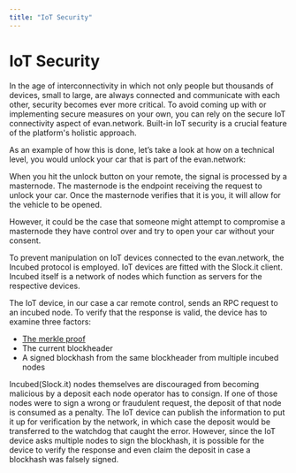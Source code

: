 ```yaml
---
title: "IoT Security"
---
```

# IoT Security 

In the age of interconnectivity in which not only people but thousands of devices, small to large, are always connected and communicate with each other, security becomes ever more critical. 
To avoid coming up with or implementing secure measures on your own, you can rely on the secure IoT connectivity aspect of evan.network. 
Built-in IoT security is a crucial feature of the platform's holistic approach.

As an example of how this is done, let’s take a look at how on a technical level, you would unlock your car that is part of the evan.network:

When you hit the unlock button on your remote, the signal is processed by a masternode. The masternode is the endpoint receiving the request to unlock your car. Once the masternode verifies that it is you, it will allow for the vehicle to be opened.

However, it could be the case that someone might attempt to compromise a masternode they have control over and try to open your car without your consent. 

To prevent manipulation on IoT devices connected to the evan.network, the Incubed protocol is employed. IoT devices are fitted with the Slock.it client. Incubed itself is a network of nodes which function as servers for the respective devices. 

The IoT device, in our case a car remote control, sends an RPC request to an incubed node. 
To verify that the response is valid, the device has to examine three factors:

*	[The merkle proof](https://medium.com/byzantine-studio/blockchain-fundamentals-what-is-a-merkle-tree-d44c529391d7)
*	The current blockheader
*	A signed blockhash from the same blockheader from multiple incubed nodes 

Incubed(Slock.it) nodes themselves are discouraged from becoming malicious by a deposit each node operator has to consign. If one of those nodes were to sign a wrong or fraudulent request, the deposit of that node is consumed as a penalty. 
The IoT device can publish the information to put it up for verification by the network, in which case the deposit would be transferred to the watchdog that caught the error.
However, since the IoT device asks multiple nodes to sign the blockhash, it is possible for the device to verify the response and even claim the deposit in case a blockhash was falsely signed.

